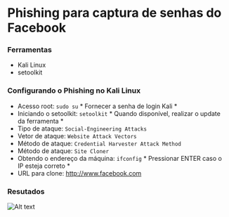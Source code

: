 # Phishing para captura de senhas do Facebook

### Ferramentas

- Kali Linux
- setoolkit

### Configurando o Phishing no Kali Linux

- Acesso root: ``` sudo su ``` * Fornecer a senha de login Kali *
- Iniciando o setoolkit: ``` setoolkit ``` * Quando disponível, realizar o update da ferramenta *
- Tipo de ataque: ``` Social-Engineering Attacks ```
- Vetor de ataque: ``` Website Attack Vectors ```
- Método de ataque: ```Credential Harvester Attack Method ```
- Método de ataque: ``` Site Cloner ```
- Obtendo o endereço da máquina: ``` ifconfig ``` * Pressionar ENTER caso o IP esteja correto *
- URL para clone: http://www.facebook.com

### Resutados

![Alt text](./passwd.png "Optional title")
